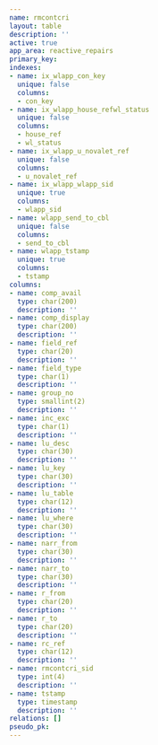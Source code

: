 ```yaml
---
name: rmcontcri
layout: table
description: ''
active: true
app_area: reactive_repairs
primary_key: 
indexes:
- name: ix_wlapp_con_key
  unique: false
  columns:
  - con_key
- name: ix_wlapp_house_refwl_status
  unique: false
  columns:
  - house_ref
  - wl_status
- name: ix_wlapp_u_novalet_ref
  unique: false
  columns:
  - u_novalet_ref
- name: ix_wlapp_wlapp_sid
  unique: true
  columns:
  - wlapp_sid
- name: wlapp_send_to_cbl
  unique: false
  columns:
  - send_to_cbl
- name: wlapp_tstamp
  unique: true
  columns:
  - tstamp
columns:
- name: comp_avail
  type: char(200)
  description: ''
- name: comp_display
  type: char(200)
  description: ''
- name: field_ref
  type: char(20)
  description: ''
- name: field_type
  type: char(1)
  description: ''
- name: group_no
  type: smallint(2)
  description: ''
- name: inc_exc
  type: char(1)
  description: ''
- name: lu_desc
  type: char(30)
  description: ''
- name: lu_key
  type: char(30)
  description: ''
- name: lu_table
  type: char(12)
  description: ''
- name: lu_where
  type: char(30)
  description: ''
- name: narr_from
  type: char(30)
  description: ''
- name: narr_to
  type: char(30)
  description: ''
- name: r_from
  type: char(20)
  description: ''
- name: r_to
  type: char(20)
  description: ''
- name: rc_ref
  type: char(12)
  description: ''
- name: rmcontcri_sid
  type: int(4)
  description: ''
- name: tstamp
  type: timestamp
  description: ''
relations: []
pseudo_pk: 
---
```


